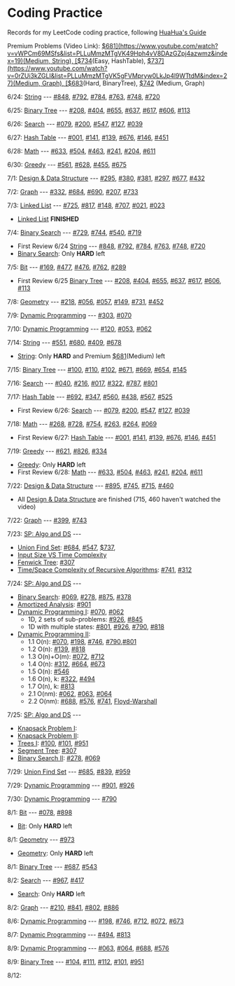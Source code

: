 # Coding Practice

Records for my LeetCode coding practice, following [HuaHua's Guide](https://zxi.mytechroad.com/blog/)

Premium Problems (Video Link): [$681](https://www.youtube.com/watch?v=vWPCm69MSfs&list=PLLuMmzMTgVK49Hph4vV8DAzGZpj4azwmz&index=19)(Medium, String), [$734](https://www.youtube.com/watch?v=KAX277fYKMM&list=PLLuMmzMTgVK48qe6jxrVW-FHNrm7g5mop&index=14)(Easy, HashTable), [$737](https://www.youtube.com/watch?v=0rZUi3kZGLI&list=PLLuMmzMTgVK5gFVMpryw0LkJp4l9WTtdM&index=27)(Medium, Graph), [$683](https://www.youtube.com/watch?v=K8Nk0AiIX4s&list=PLLuMmzMTgVK7ug02DDoQsf50OtwVDL1xd&index=26)(Hard, BinaryTree), [$742](https://www.youtube.com/watch?v=x1wXkRrpavw&list=PLLuMmzMTgVK5gFVMpryw0LkJp4l9WTtdM&index=22) (Medium, Graph)

6/24: [String](./String) --- [#848](./String/848_ShiftingLetters.py), [#792](./String/792_NumberOfMatchingSubsequences.py), [#784](./String/784_LetterCasePermutation.py), [#763](./String/763_PartitionLabels.py), [#748](./String/748_ShortestCompletingWord.py), [#720](./String/720_LongestWordInDictionary.py)

6/25: [Binary Tree](./BinaryTree) --- [#208](./BinaryTree/208_ImplementTrie.py), [#404](./BinaryTree/404_SumOfLeftLeaves.py), [#655](./BinaryTree/655_PrintBinaryTree.py), [#637](./BinaryTree/637_AvgLvlInBinaryTree.py), [#617](./BinaryTree/617_MergeTwoTrees.py), [#606](./BinaryTree/606_ConstructStringFromTree.py), [#113](./BinaryTree/113_PathSumII.py)

6/26: [Search](./Search) --- [#079](./Search/079_WordSearch.py), [#200](./Search/200_NumberOfIslands.py), [#547](./Search/547_FriendCircles.py), [#127](./Search/127_WordLadder.py), [#039](./Search/039_CombinationSum.py)

6/27: [Hash Table](./HashTable) --- [#001](./HashTable/001_TwoSum.py), [#141](./HashTable/141_LinkedListCycle.py), [#139](./HashTable/139_WordBreak.py), [#676](./HashTable/676_MagicDictionary.py), [#146](./HashTable/146_LRUcache.py), [#451](./HashTable/451_SortCharByFreq.py)

6/28: [Math](./Math) --- [#633](./Math/633_SumOfSquareNums.py), [#504](./Math/504_Base7.py), [#463](./Math/463_IslandPerimeter.py), [#241](./Math/241_DifferentWaysAddParentheses.py), [#204](./Math/204_CountPrimes.py), [#611](./Math/611_ValidTriangleNum.py)

6/30: [Greedy](./Greedy) --- [#561](./Greedy/561_ArrayPartitionI.py), [#628](./Greedy/628_MaxProductOfThreeNums.py), [#455](./Greedy/455_AssignCookies.py), [#675](./Greedy/675_CutOffTrees.py)

7/1: [Design & Data Structure](./Design_DataStructure) --- [#295](./Design_DataStructure/295_FindMedian.py), [#380](./Design_DataStructure/380_InsDelGetRdm.py), [#381](./Design_DataStructure/381_InsDelGetRdm_Dup.py), [#297](./Design_DataStructure/297_CodecBinaryTree.py), [#677](./Design_DataStructure/677_MapSumPairs.py), [#432](./Design_DataStructure/432_AllOneDS.py)

7/2: [Graph](./Graph) --- [#332](./Graph/332_ReconstructItinerary.py), [#684](./Graph/684_RedundantConnection.py), [#690](./Graph/690_EmployeeImportance.py), [#207](./Graph/207_CourseSchedule.py), [#733](./Graph/733_FloodFill.py)

7/3: [Linked List](./LinkedList) --- [#725](./LinkedList/725_SplitLinkedList.py), [#817](./LinkedList/817_LinkedListComponents.py), [#148](./LinkedList/148_SortList.py), [#707](./LinkedList/707_DesignLinkedList.py), [#021](./LinkedList/021_Merge2SortedLists.py), [#023](./LinkedList/023_MergeKSortedLIsts.py)
* [Linked List](./LinkedList) **FINISHED**

7/4: [Binary Search](./BinarySearch) --- [#729](./BinarySearch/729_MyCalendarI.py), [#744](./BinarySearch/744_FindNextSmallestLetter.py), [#540](./BinarySearch/540_SingleElementInSortedArray.py), [#719](./BinarySearch/719_FindKthSmallestPairDistance.py)
* First Review 6/24 [String](./String) --- [#848](./String/848_ShiftingLetters.py), [#792](./String/792_NumberOfMatchingSubsequences.py), [#784](./String/784_LetterCasePermutation.py), [#763](./String/763_PartitionLabels.py), [#748](./String/748_ShortestCompletingWord.py), [#720](./String/720_LongestWordInDictionary.py)
* [Binary Search](./BinarySearch): Only **HARD** left

7/5: [Bit](./Bit) --- [#169](./Bit/169_MajorityElement.py), [#477](./Bit/477_TotalHammingDistance.py), [#476](./Bit/476_NumberComplement.py), [#762](./Bit/762_PrimeNumSetBits.py), [#289](./Bit/289_GameOfLife.py)
* First Review 6/25 [Binary Tree](./BinaryTree) --- [#208](./BinaryTree/208_ImplementTrie.py), [#404](./BinaryTree/404_SumOfLeftLeaves.py), [#655](./BinaryTree/655_PrintBinaryTree.py), [#637](./BinaryTree/637_AvgLvlInBinaryTree.py), [#617](./BinaryTree/617_MergeTwoTrees.py), [#606](./BinaryTree/606_ConstructStringFromTree.py), [#113](./BinaryTree/113_PathSumII.py)

7/8: [Geometry](./Geometry) --- [#218](./Geometry/218_TheSkylineProblem.py), [#056](./Geometry/056_MergeIntervals.py), [#057](./Geometry/057_InsertInterval.py), [#149](./Geometry/149_MaxPointsOnLine.py), [#731](./Geometry/731_MyCalendarII.py), [#452](./Geometry/452_MinNumArrowShots.py)

7/9: [Dynamic Programming](./DynamicProgramming) --- [#303](./DynamicProgramming/303_RangeSumQuery.py), [#070](./DynamicProgramming/070_ClimbingStairs.py)

7/10: [Dynamic Programming](./DynamicProgramming) --- [#120](./DynamicProgramming/120_Triangle.py), [#053](./DynamicProgramming/053_MaximumSubarray.py), [#062](./DynamicProgramming/062_UniquePaths.py)

7/14: [String](./String) --- [#551](./String/551_StudentAttendanceRecordI.py), [#680](./String/680_ValidPalindromeII.py), [#409](./String/409_LongestPalindrome.py), [#678](./String/678_ValidParenthesisString.py)
* [String](./String): Only **HARD** and Premium [$681](https://www.youtube.com/watch?v=vWPCm69MSfs&list=PLLuMmzMTgVK49Hph4vV8DAzGZpj4azwmz&index=19)(Medium) left

7/15: [Binary Tree](./BinaryTree) --- [#100](./BinaryTree/100_SameTree.py), [#110](./BinaryTree/110_BalancedBinaryTree.py), [#102](./BinaryTree/102_LevelOrderTraversal.py), [#671](./BinaryTree/671_2ndMinNode.py), [#669](./BinaryTree/669_TrimBinaryTree.py), [#654](./BinaryTree/654_MaximumBinaryTree.py), [#145](./BinaryTree/145_PostorderTraversal.py)

7/16: [Search](./Search) --- [#040](./Search/040_CombinationSumII.py), [#216](./Search/216_CombinationSumIII.py), [#017](./Search/017_LetterCombOfPhoneNum.py), [#322](./Search/322_CoinChange.py), [#787](./Search/787_CheapestFlightKStops.py), [#801](./Search/801_MinimumSwapsToSeq.py)

7/17: [Hash Table](./HashTable) --- [#692](./HashTable/692_TopKFreqWords.py), [#347](./HashTable/347_TopKFreqElements.py), [#560](./HashTable/560_SubarraySumEqualsK.py), [#438](./HashTable/438_FindAllAnagramsInString.py), [#567](./HashTable/567_PermutationInString.py), [#525](./HashTable/525_ContiguousArray.py)
* First Review 6/26: [Search](./Search) --- [#079](./Search/079_WordSearch.py), [#200](./Search/200_NumberOfIslands.py), [#547](./Search/547_FriendCircles.py), [#127](./Search/127_WordLadder.py), [#039](./Search/039_CombinationSum.py)

7/18: [Math](./Math) --- [#268](./Math/268_MissingNumber.py), [#728](./Math/728_SelfDividingNumbers.py), [#754](./Math/754_ReachNumber.py), [#263](./Math/263_UglyNumber.py), [#264](./Math/264_UglyNumberII.py), [#069](./Math/069_SqrtX.py)
* First Review 6/27: [Hash Table](./HashTable) --- [#001](./HashTable/001_TwoSum.py), [#141](./HashTable/141_LinkedListCycle.py), [#139](./HashTable/139_WordBreak.py), [#676](./HashTable/676_MagicDictionary.py), [#146](./HashTable/146_LRUcache.py), [#451](./HashTable/451_SortCharByFreq.py)

7/19: [Greedy](./Greedy) --- [#621](./Greedy/621_TaskScheduler.py), [#826](./Greedy/826_MostProfitAssigningWork.py), [#334](./Greedy/334_IncreasingTripletSubsequence.py)
* [Greedy](./Greedy): Only **HARD** left
* First Review 6/28: [Math](./Math) --- [#633](./Math/633_SumOfSquareNums.py), [#504](./Math/504_Base7.py), [#463](./Math/463_IslandPerimeter.py), [#241](./Math/241_DifferentWaysAddParentheses.py), [#204](./Math/204_CountPrimes.py), [#611](./Math/611_ValidTriangleNum.py)

7/22: [Design & Data Structure](./Design_DataStructure) --- [#895](./Design_DataStructure/895_MaxFreqStack.py), [#745](./Design_DataStructure/745_PrefixSuffixSearch.py), [#715](./Design_DataStructure/715_RangeModule.py), [#460](./Design_DataStructure/460_LFUcache.py)
* All [Design & Data Structure](./Design_DataStructure) are finished (715, 460 haven't watched the video)

7/22: [Graph](./Graph) --- [#399](./Graph/399_EvaluateDivision.py), [#743](./Graph/743_NetworkDelayTime.py)

7/23: [SP: Algo and DS](./AlgoDS_SP) --- 
* [Union Find Set](./AlgoDS_SP/UnionFind.py): [#684](./Graph/684_RedundantConnection.py), [#547](./Search/547_FriendCircles.py), [$737](https://www.youtube.com/watch?v=X0_xRWMxIrA&list=PLLuMmzMTgVK7XfFadhkPuF_ztvhxbriDr&index=6),
* [Input Size VS Time Complexity](./AlgoDS_SP/InputSizeTimeComplexity.md)
* [Fenwick Tree](./AlgoDS_SP/FenwickTree.py): [#307](./BinaryTree/307_RangeSumQueryMutable.py)
* [Time/Space Complexity of Recursive Algorithms](./AlgoDS_SP/RecursiveAlgos.py): [#741](./DynamicProgramming/741_CherryPickup.py), [#312](./DynamicProgramming/312_BurstBalloons.py)

7/24: [SP: Algo and DS](./AlgoDS_SP) --- 
* [Binary Search](./AlgoDS_SP/BinarySearch.py): [#069](./Math/069_SqrtX.py), [#278](./BinarySearch/278_FirstBadVersion.py), [#875](./BinarySearch/875_KokoEatingBananas.py), [#378](./BinarySearch/378_KSmallestElementInSortedMatrix.py)
* [Amortized Analysis](./AlgoDS_SP/AmortizedAnalysis.md): [#901](./DynamicProgramming/901_OnlineStockSpan.py)
* [Dynamic Programming I](./DynamicProgramming): [#070](./DynamicProgramming/070_ClimbingStairs.py), [#062](./DynamicProgramming/062_UniquePaths.py)
    * 1D, 2 sets of sub-problems: [#926](), [#845]()
    * 1D with multiple states: [#801](./Search/801_MinimumSwapsToSeq.py), [#926](), [#790](), [#818]()
* [Dynamic Programming II](./DynamicProgramming): 
    * 1.1 O(n): [#070](./DynamicProgramming/070_ClimbingStairs.py), [#198](), [#746](), [#790](),[#801](./Search/801_MinimumSwapsToSeq.py)
    * 1.2 O(n): [#139](./HashTable/139_WordBreak.py), [#818]()
    * 1.3 O(n)+O(m): [#072](), [#712]()
    * 1.4 O(n): [#312](./DynamicProgramming/312_BurstBalloons.py), [#664](), [#673]()
    * 1.5 O(n): [#546]()
    * 1.6 O(n), k: [#322](), [#494]()
    * 1.7 O(n), k: [#813]()
    * 2.1 O(nm): [#062](), [#063](), [#064]()
    * 2.2 O(nm): [#688](), [#576](), [#741](), [Floyd-Warshall]()

7/25: [SP: Algo and DS](./AlgoDS_SP) --- 
* [Knapsack Problem I](./AlgoDS_SP/Knapsack.py):
* [Knapsack Problem II](./AlgoDS_SP/Knapsack.py):
* [Trees I](./BinaryTree): [#100](), [#101](), [#951]()
* [Segment Tree](): [#307](./BinaryTree/307_RangeSumQueryMutable.py)
* [Binary Search II](./AlgoDS_SP/BinarySearch.py): [#278](./BinarySearch/278_FirstBadVersion.py), [#069](./Math/069_SqrtX.py)

7/29: [Union Find Set](./AlgoDS_SP/UnionFind.py) --- [#685](./Graph/685_RedundantConnectionII.py), [#839](./String/839_SimilarStringGroups.py), [#959](./Graph/959_RegionsCutBySlashes.py)

7/29: [Dynamic Programming](./DynamicProgramming) --- [#901](./DynamicProgramming/901_OnlineStockSpan.py), [#926](./DynamicProgramming/926_FlipString2MonotoneIncreasing.py)

7/30: [Dynamic Programming](./DynamicProgramming) --- [#790](./DynamicProgramming/790_DominoTrominoTiling.py)

8/1: [Bit](./Bit) --- [#078](./Bit/078_Subsets.py), [#898](./Bit/BitwiseORSubarrays.py)
* [Bit](./Bit): Only **HARD** left

8/1: [Geometry](./Geometry) --- [#973](./Geometry/973_KClosestPointsToOrigin.py)
* [Geometry](./Geometry): Only **HARD** left

8/1: [Binary Tree](./BinaryTree) --- [#687](./BinaryTree/687_LongestUnivaluePath.py), [#543](./BinaryTree/543_DiameterOfBinaryTree.py)

8/2: [Search](./Search) --- [#967](./Search/967_NumbersWithSameConsecutiveDiff.py), [#417](./Search/417_PacificAtlanticWaterFlow.py)
* [Search](./Search): Only **HARD** left

8/2: [Graph](./Graph) --- [#210](./Graph/210_CourseScheduleII.py), [#841](./Graph/841_KeysAndRooms.py), [#802](./Graph/802_FindEventualSafeState.py), [#886](./Graph/886_PossibleBipartition.py)

8/6: [Dynamic Programming](./DynamicProgramming) --- [#198](./DynamicProgramming/198_HouseRobber.py), [#746](./DynamicProgramming/746_MinCostClimbingStairs.py), [#712](./DynamicProgramming/712_MinASCIIDeleteSumFor2String.py), [#072](./DynamicProgramming/072_EditDistance.py), [#673](./DynamicProgramming/673_NumLongestIncreasingSubsequence.py)

8/7: [Dynamic Programming](./DynamicProgramming) --- [#494](./DynamicProgramming/494_TargetSum.py), [#813](./DynamicProgramming/813_LargestSumOfAvgs.py)

8/9: [Dynamic Programming](./DynamicProgramming) --- [#063](./DynamicProgramming/063_UniquePathsII.py), [#064](./DynamicProgramming/064_MinPathSum.py), [#688](./DynamicProgramming/688_KnightProbabilityInChessboard.py), [#576](./DynamicProgramming/576_OutOfBoundaryPaths.py)

8/9: [Binary Tree](./BinaryTree) --- [#104](./BinaryTree/104_MaxDepthOfBinaryTree.py), [#111](./BinaryTree/111_MinDepthOfBinaryTree.py), [#112](./BinaryTree/112_PathSum.py), [#101](./BinaryTree/101_SymmetricTree.py), [#951](./BinaryTree/951_FlipEquivalentBinaryTrees.py)

8/12: 